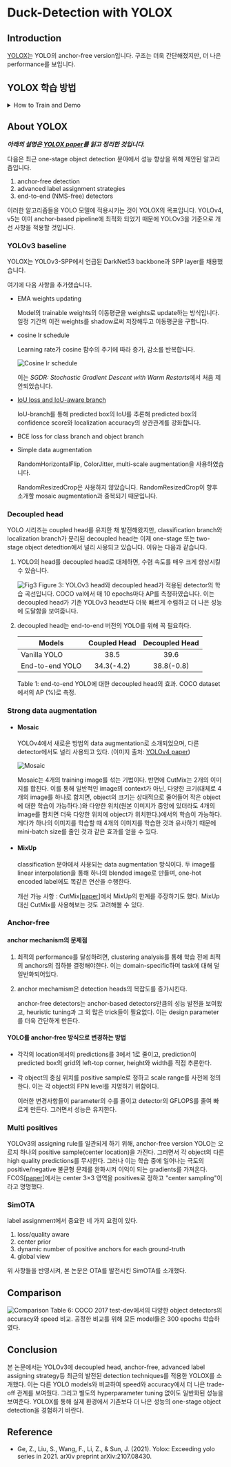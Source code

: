 # Duck-Detection with YOLOX

## Introduction

[YOLOX](https://github.com/Megvii-BaseDetection/YOLOX)는 YOLO의 anchor-free version입니다. 구조는 더욱 간단해졌지만, 더 나은 performance를 보입니다. 

## YOLOX 학습 방법

<details>
<summary>How to Train and Demo</summary>
<div markdown="1">

 ## How to Train and Demo

- `/tools` 폴더의 py 파일을 실행해 train, eval, demo, export 기능을 사용할 수 있다.
- 학습에 사용한 실행문을 `train.sh`로 저장하였다.
- 학습된 모델의 inference result는 `demo.sh`로 확인할 수 있다.
- pretrained weights(pth file)는 github repo에서 다운로드 가능하다. 이 repo에서는 `weights/yolox_s.pth` 경로에 저장하였다. `weights` 폴더는 이를 위해 별도로 생성한 폴더다.
- `/tools/train.py`
    - `-n` 사전 정의된 모델의 이름을 통해 모델을 불러온다.
    - `-b` batch size
    - `-d` 학습에 사용하는 device의 수
    - `-f` EXP_FILE을 의미. 학습 시 experiment description file이다. -n argument를 사용하지 않고 별도로 experiment를 관리할 수 있다.
    - `--num_machines` training을 위한 node의 수
    - `--machine_rank` multi-node training을 위한 node rank
    - `--resume` checkpoint로부터 이어서 학습
    - `-c` ckeckpoint file
    - `-s` resume training시 start epoch
    - `--fp16` mix precision training. model 학습을 위한 resource와 inference time을 줄이기 위한 최적화 방법. [https://bo-10000.tistory.com/32](https://bo-10000.tistory.com/32) 참고
    - `--cache` RAM에 imgs를 저장해 빠르게 학습.
    - -o 1순위로 GPU 메모리를 독점
    - `-l` metrics을 위한 Logger
    - **exp 파일**은 `/exps` 폴더에 존재한다. exp 파일 수정을 통해 model에 대해 전반적인 커스텀이 가능하다. exp 파일은 `/yolox/exp/yolox_base.py`의 Exp class를 상속받고 있기 때문에 추가 수정이 필요한 경우 해당 class를 살펴보라. 인수인계자는 별도로 `my_yolox_base.py` 파일을 만들어 사용하였다.
- 코드 실행 시에도 많은 요소들을 터미널에 출력한다. YOLOX의 터미널 출력을 살펴보면 어떠한 기능이 있는지, 어떤 부분이 커스텀 가능한지 확인할 수 있다.

</div>
</details>

## About YOLOX

**_아래의 설명은 [YOLOX paper](https://arxiv.org/abs/2107.08430)를 읽고 정리한 것입니다._**

다음은 최근 one-stage object detection 분야에서 성능 향상을 위해 제안된 알고리즘입니다.

1. anchor-free detection
2. advanced label assignment strategies
3. end-to-end (NMS-free) detectors

이러한 알고리즘들을 YOLO 모델에 적용시키는 것이 YOLOX의 목표입니다. YOLOv4, v5는 이미 anchor-based pipeline에 최적화 되었기 때문에 YOLOv3을 기준으로 개선 사항을 적용할 것입니다.

### YOLOv3 baseline

YOLOX는 YOLOv3-SPP에서 언급된 DarkNet53 backbone과 SPP layer를 채용했습니다.

여기에 다음 사항을 추가했습니다.

- EMA weights updating
    
    Model의 trainable weights의 이동평균을 weights로 update하는 방식입니다. 일정 기간의 이전 weights를 shadow로써 저장해두고 이동평균을 구합니다. 

- cosine lr schedule

    Learning rate가 cosine 함수의 주기에 따라 증가, 감소를 반복합니다. 
    
    ![Cosine lr schedule](my_docs/Cosine_lr_schedule.png)

    이는 *SGDR: Stochastic Gradient Descent with Warm Restarts*에서 처음 제안되었습니다.

- [IoU loss and IoU-aware branch](my_docs/IoU-aware.md)

    IoU-branch를 통해 predicted box의 IoU를 추론해 predicted box의 confidence score와 localization accuracy의 상관관계를 강화합니다.

- BCE loss for class branch and object branch

- Simple data augmentation

    RandomHorizontalFlip, ColorJitter, multi-scale augmentation을 사용하였습니다.

    RandomResizedCrop은 사용하지 않았습니다. RandomResizedCrop이 향후 소개할 mosaic augmentation과 중복되기 때문입니다.

### Decoupled head

YOLO 시리즈는 coupled head를 유지한 채 발전해왔지만, classification branch와 localization branch가 분리된 decoupled head는 이제 one-stage 또는 two-stage object detedtion에서 널리 사용되고 있습니다. 이유는 다음과 같습니다.

1. YOLO의 head를 decoupled head로 대체하면, 수렴 속도를 매우 크게 향상시킬 수 있습니다.

    ![Fig3](my_docs/Fig3.png)
    Figure 3: YOLOv3 head와 decoupled head가 적용된 detector의 학습 곡선입니다. COCO val에서 매 10 epochs마다 AP를 측정하였습니다. 이는 decoupled head가 기존 YOLOv3 head보다 더욱 빠르게 수렴하고 더 나은 성능에 도달함을 보여줍니다.

2. decoupled head는 end-to-end 버전의 YOLO를 위해 꼭 필요하다.

    |Models         |Coupled Head|Decoupled Head|
    |---------------|:----------:|:------------:|
    |Vanilla YOLO   |38.5        |39.6          |
    |End-to-end YOLO|34.3(-4.2)  |38.8(-0.8)    |

    Table 1: end-to-end YOLO에 대한 decoupled head의 효과. COCO dataset에서의 AP (%)로 측정.

### Strong data augmentation

- #### Mosaic

    YOLOv4에서 새로운 방법의 data augmentation로 소개되었으며, 다른 detector에서도 널리 사용되고 있다. (이미지 출처: [YOLOv4 paper](https://arxiv.org/abs/2004.10934))
    
    ![Mosaic](my_docs/mosaic.png)

    Mosaic는 4개의 training image를 섞는 기법이다. 반면에 CutMix는 2개의 이미지를 합친다. 이를 통해 일반적인 image의 context가 아닌, 다양한 크기(대체로 4개의 image를 하나로 합치면, object의 크기는 상대적으로 줄어들어 작은 object에 대한 학습이 가능하다.)와 다양한 위치(원본 이미지가 중앙에 있더라도 4개의 image를 합치면 더욱 다양한 위치에 object가 위치한다.)에서의 학습이 가능하다. 게다가 하나의 이미지를 학습할 때 4개의 이미지를 학습한 것과 유사하기 때문에 mini-batch size를 줄인 것과 같은 효과를 얻을 수 있다.

- #### MixUp

    classification 분야에서 사용되는 data augmentation 방식이다. 두 image를 linear interpolation을 통해 하나의 blended image로 만들며, one-hot encoded label에도 똑같은 연산을 수행한다. 

    개선 가능 사항 : CutMix[[paper](https://openaccess.thecvf.com/content_ICCV_2019/html/Yun_CutMix_Regularization_Strategy_to_Train_Strong_Classifiers_With_Localizable_Features_ICCV_2019_paper.html)]에서 MixUp의 한계를 주장하기도 했다. MixUp 대신 CutMix를 사용해보는 것도 고려해볼 수 있다.
    
### **Anchor-free**

#### anchor mechanism의 문제점

1. 최적의 performance를 달성하려면, clustering analysis를 통해 학습 전에 최적의 anchors의 집하블 결정해야한다. 이는 domain-specific하며 task에 대해 덜 일반화되어있다.

2. anchor mechamism은 detection heads의 복잡도를 증가시킨다.

    anchor-free detectors는 anchor-based detectors만큼의 성능 발전을 보여왔고, heuristic tuning과 그 외 많은 trick들이 필요없다. 이는 design parameter를 더욱 간단하게 만든다.

#### YOLO를 anchor-free 방식으로 변경하는 방법

- 각각의 location에서의 predictions를 3에서 1로 줄이고, prediction이 predicted box의 grid의 left-top corner, height와 width를 직접 추론한다.

- 각 object의 중심 위치를 positive sample로 정하고 scale range를 사전에 정의한다. 이는 각 object의 FPN level를 지명하기 위함이다.

    이러한 변경사항들이 parameter의 수를 줄이고 detector의 GFLOPS를 줄여 빠르게 만든다. 그러면서 성능은 유지한다.

### Multi positives

YOLOv3의 assigning rule를 일관되게 하기 위해, anchor-free version YOLO는 오로지 하나의 positive sample(center location)을 가진다. 그러면서 각 object의 다른 high quality predictions를 무시한다. 그러나 이는 학습 중에 일어나는 극도의 positive/negative 불균형 문제를 완화시켜 이익이 되는 gradients를 가져온다. FCOS[[paper](https://openaccess.thecvf.com/content_ICCV_2019/html/Tian_FCOS_Fully_Convolutional_One-Stage_Object_Detection_ICCV_2019_paper.html)]에서는 center 3×3 영역을 positives로 정하고 "center sampling"이라고 명명했다. 

### SimOTA

label assignment에서 중요한 네 가지 요점이 있다.

1. loss/quality aware
2. center prior
3. dynamic number of positive anchors for each ground-truth
4. global view

위 사항들을 반영시켜, 본 논문은 OTA를 발전시킨 SimOTA를 소개했다.

## Comparison

![Comparison](my_docs/Comparison.png)
Table 6: COCO 2017 test-dev에서의 다양한 object detectors의 accuracy와 speed 비교. 공정한 비교를 위해 모든 model들은 300 epochs 학습하였다.

## Conclusion

본 논문에서는 YOLOv3에 decoupled head, anchor-free, advanced label assigning strategy등 최근의 발전된 detection techniques를 적용한 YOLOX를 소개했다. 이는 다른 YOLO models와 비교하여 speed와 accuracy에서 더 나은 trade-off 관계를 보여줬다. 그리고 별도의 hyperparameter tuning 없이도 일반화된 성능을 보여준다. YOLOX를 통해 실제 환경에서 기존보다 더 나은 성능의 one-stage object detection을 경험하기 바란다.

## Reference

- Ge, Z., Liu, S., Wang, F., Li, Z., & Sun, J. (2021). Yolox: Exceeding yolo series in 2021. arXiv preprint arXiv:2107.08430.